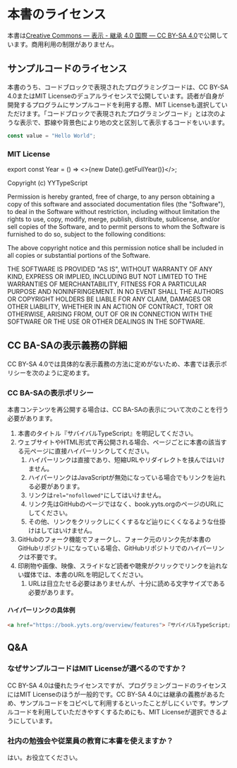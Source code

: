 # 本書のライセンス

本書は[Creative Commons — 表示 - 継承 4.0 国際 — CC BY-SA 4.0](https://creativecommons.org/licenses/by-sa/4.0/deed.ja)で公開しています。商用利用の制限がありません。

## サンプルコードのライセンス

本書のうち、コードブロックで表現されたプログラミングコードは、CC BY-SA 4.0またはMIT Licenseのデュアルライセンスで公開しています。読者が自身が開発するプログラムにサンプルコードを利用する際、MIT Licenseも選択していただけます。「コードブロックで表現されたプログラミングコード」とは次のような表示で、罫線や背景色により地の文と区別して表示するコードをいいます。

```ts
const value = "Hello World";
```

### MIT License

export const Year = () => <>{new Date().getFullYear()}</>;

<!-- markdownlint-disable MD033 -->

Copyright (c) <Year /> YYTypeScript

Permission is hereby granted, free of charge, to any person obtaining a copy
of this software and associated documentation files (the "Software"), to deal
in the Software without restriction, including without limitation the rights
to use, copy, modify, merge, publish, distribute, sublicense, and/or sell
copies of the Software, and to permit persons to whom the Software is
furnished to do so, subject to the following conditions:

The above copyright notice and this permission notice shall be included in all
copies or substantial portions of the Software.

THE SOFTWARE IS PROVIDED "AS IS", WITHOUT WARRANTY OF ANY KIND, EXPRESS OR
IMPLIED, INCLUDING BUT NOT LIMITED TO THE WARRANTIES OF MERCHANTABILITY,
FITNESS FOR A PARTICULAR PURPOSE AND NONINFRINGEMENT. IN NO EVENT SHALL THE
AUTHORS OR COPYRIGHT HOLDERS BE LIABLE FOR ANY CLAIM, DAMAGES OR OTHER
LIABILITY, WHETHER IN AN ACTION OF CONTRACT, TORT OR OTHERWISE, ARISING FROM,
OUT OF OR IN CONNECTION WITH THE SOFTWARE OR THE USE OR OTHER DEALINGS IN THE
SOFTWARE.

## CC BA-SAの表示義務の詳細

CC BY-SA 4.0では具体的な表示義務の方法に定めがないため、本書では表示ポリシーを次のように定めます。

### CC BA-SAの表示ポリシー

本書コンテンツを再公開する場合は、CC BA-SAの表示について次のことを行う必要があります。

1. 本書のタイトル『サバイバルTypeScript』を明記してください。
1. ウェブサイトやHTML形式で再公開される場合、ページごとに本書の該当する元ページに直接ハイパーリンクしてください。
   1. ハイパーリンクは直接であり、短縮URLやリダイレクトを挟んではいけません。
   1. ハイパーリンクはJavaScriptが無効になっている場合でもリンクを辿れる必要があります。
   1. リンクは`rel="nofollowed"`にしてはいけません。
   1. リンク先はGitHubのページではなく、book.yyts.orgのページのURLにしてください。
   1. その他、リンクをクリックしにくくするなど辿りにくくなるような仕掛けはしてはいけません。
1. GitHubのフォーク機能でフォークし、フォーク元のリンク先が本書のGitHubリポジトリになっている場合、GitHubリポジトリでのハイパーリンクは不要です。
1. 印刷物や画像、映像、スライドなど読者や聴衆がクリックでリンクを辿れない媒体では、本書のURLを明記してください。
   1. URLは目立たせる必要はありませんが、十分に読める文字サイズである必要があります。

#### ハイパーリンクの具体例

<!--prettier-ignore-->
```html
<a href="https://book.yyts.org/overview/features">『サバイバルTypeScript』「TypeScriptの特徴」</a>
```

## Q&A

### なぜサンプルコードはMIT Licenseが選べるのですか？

CC BY-SA 4.0は優れたライセンスですが、プログラミングコードのライセンスにはMIT Licenseのほうが一般的です。CC BY-SA 4.0には継承の義務があるため、サンプルコードをコピペして利用するといったことがしにくいです。サンプルコードを利用していただきやすくするためにも、MIT Licenseが選択できるようにしています。

### 社内の勉強会や従業員の教育に本書を使えますか？

はい。お役立てください。
